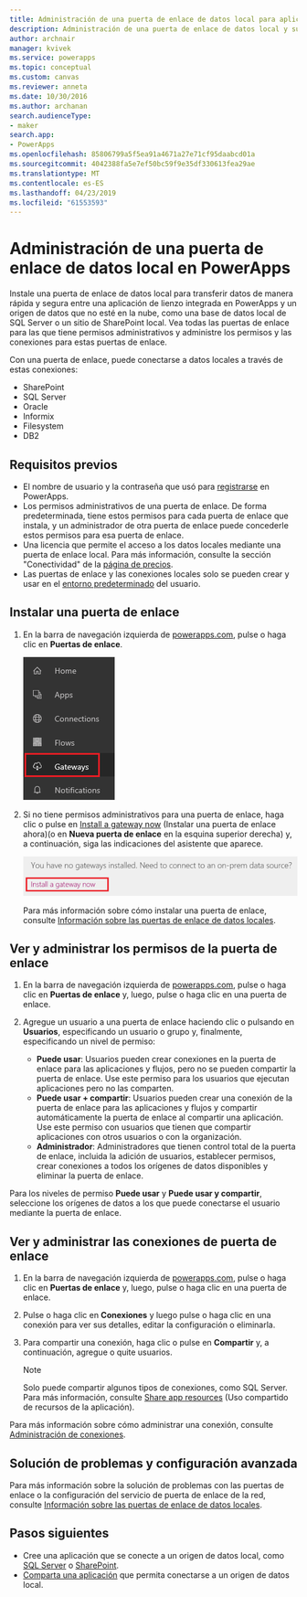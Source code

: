 ```yaml
---
title: Administración de una puerta de enlace de datos local para aplicaciones de lienzo | Microsoft Docs
description: Administración de una puerta de enlace de datos local y sus conexiones
author: archnair
manager: kvivek
ms.service: powerapps
ms.topic: conceptual
ms.custom: canvas
ms.reviewer: anneta
ms.date: 10/30/2016
ms.author: archanan
search.audienceType:
- maker
search.app:
- PowerApps
ms.openlocfilehash: 85806799a5f5ea91a4671a27e71cf95daabcd01a
ms.sourcegitcommit: 4042388fa5e7ef50bc59f9e35df330613fea29ae
ms.translationtype: MT
ms.contentlocale: es-ES
ms.lasthandoff: 04/23/2019
ms.locfileid: "61553593"
---
```

# <a name="manage-an-on-premises-data-gateway-in-powerapps"></a>Administración de una puerta de enlace de datos local en PowerApps
Instale una puerta de enlace de datos local para transferir datos de manera rápida y segura entre una aplicación de lienzo integrada en PowerApps y un origen de datos que no esté en la nube, como una base de datos local de SQL Server o un sitio de SharePoint local. Vea todas las puertas de enlace para las que tiene permisos administrativos y administre los permisos y las conexiones para estas puertas de enlace.

Con una puerta de enlace, puede conectarse a datos locales a través de estas conexiones:

* SharePoint
* SQL Server
* Oracle
* Informix
* Filesystem
* DB2

## <a name="prerequisites"></a>Requisitos previos
* El nombre de usuario y la contraseña que usó para [registrarse](../signup-for-powerapps.md) en PowerApps.
* Los permisos administrativos de una puerta de enlace. De forma predeterminada, tiene estos permisos para cada puerta de enlace que instala, y un administrador de otra puerta de enlace puede concederle estos permisos para esa puerta de enlace.
* Una licencia que permite el acceso a los datos locales mediante una puerta de enlace local. Para más información, consulte la sección "Conectividad" de la [página de precios](https://powerapps.microsoft.com/pricing/).
* Las puertas de enlace y las conexiones locales solo se pueden crear y usar en el [entorno predeterminado](working-with-environments.md) del usuario.

## <a name="install-a-gateway"></a>Instalar una puerta de enlace
1. En la barra de navegación izquierda de [powerapps.com](https://web.powerapps.com?utm_source=padocs&utm_medium=linkinadoc&utm_campaign=referralsfromdoc), pulse o haga clic en **Puertas de enlace**.

    ![Puertas de enlace en la barra de navegación izquierda](./media/gateway-management/manage-gateway.png)

2. Si no tiene permisos administrativos para una puerta de enlace, haga clic o pulse en [Install a gateway now](http://go.microsoft.com/fwlink/?LinkID=820931) (Instalar una puerta de enlace ahora)(o en **Nueva puerta de enlace** en la esquina superior derecha) y, a continuación, siga las indicaciones del asistente que aparece.

    ![Instalación de puertas de enlace](./media/gateway-management/no-gateway-installed.png)

    Para más información sobre cómo instalar una puerta de enlace, consulte [Información sobre las puertas de enlace de datos locales](gateway-reference.md).

## <a name="view-and-manage-gateway-permissions"></a>Ver y administrar los permisos de la puerta de enlace
1. En la barra de navegación izquierda de [powerapps.com](https://web.powerapps.com?utm_source=padocs&utm_medium=linkinadoc&utm_campaign=referralsfromdoc), pulse o haga clic en **Puertas de enlace** y, luego, pulse o haga clic en una puerta de enlace.

2. Agregue un usuario a una puerta de enlace haciendo clic o pulsando en **Usuarios**, especificando un usuario o grupo y, finalmente, especificando un nivel de permiso:

   * **Puede usar**: Usuarios pueden crear conexiones en la puerta de enlace para las aplicaciones y flujos, pero no se pueden compartir la puerta de enlace. Use este permiso para los usuarios que ejecutan aplicaciones pero no las comparten.
   * **Puede usar + compartir**: Usuarios pueden crear una conexión de la puerta de enlace para las aplicaciones y flujos y compartir automáticamente la puerta de enlace al compartir una aplicación. Use este permiso con usuarios que tienen que compartir aplicaciones con otros usuarios o con la organización.
   * **Administrador**: Administradores que tienen control total de la puerta de enlace, incluida la adición de usuarios, establecer permisos, crear conexiones a todos los orígenes de datos disponibles y eliminar la puerta de enlace.

Para los niveles de permiso **Puede usar** y **Puede usar y compartir**, seleccione los orígenes de datos a los que puede conectarse el usuario mediante la puerta de enlace.

## <a name="view-and-manage-gateway-connections"></a>Ver y administrar las conexiones de puerta de enlace
1. En la barra de navegación izquierda de [powerapps.com](https://web.powerapps.com?utm_source=padocs&utm_medium=linkinadoc&utm_campaign=referralsfromdoc), pulse o haga clic en **Puertas de enlace** y, luego, pulse o haga clic en una puerta de enlace.

2. Pulse o haga clic en **Conexiones** y luego pulse o haga clic en una conexión para ver sus detalles, editar la configuración o eliminarla.

3. Para compartir una conexión, haga clic o pulse en **Compartir** y, a continuación, agregue o quite usuarios.

    > [!NOTE]
   > Solo puede compartir algunos tipos de conexiones, como SQL Server. Para más información, consulte [Share app resources](share-app-resources.md) (Uso compartido de recursos de la aplicación).

Para más información sobre cómo administrar una conexión, consulte [Administración de conexiones](add-manage-connections.md).

## <a name="troubleshooting-and-advanced-configuration"></a>Solución de problemas y configuración avanzada
Para más información sobre la solución de problemas con las puertas de enlace o la configuración del servicio de puerta de enlace de la red, consulte [Información sobre las puertas de enlace de datos locales](gateway-reference.md).

## <a name="next-steps"></a>Pasos siguientes
* Cree una aplicación que se conecte a un origen de datos local, como [SQL Server](connections/connection-azure-sqldatabase.md) o [SharePoint](connections/connection-sharepoint-online.md).
* [Comparta una aplicación](share-app.md) que permita conectarse a un origen de datos local.
